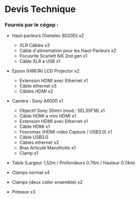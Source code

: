 # Devis Technique

### Fournis par le cégep :

* Haut-parleurs (Genelec 8020D) x2
  * XLR Câbles x3
  * Câble d'alimentation pour les Haut-Parleurs x2
  * Focusrite Scarlett 6i6 2nd gen x1
  * Câble XLR à USB x1

* Epson (H867A) LCD Projector x2
  * Extension HDMI avec Ethernet x1
  * Câble ethernet x3
  * Câbles HDMI x2

* Caméra : Sony A6000 x1
  * Objectif Sony 35mm (mod.: SEL35F18) x1
  * Câble HDMI a mini HDMI x1
  * Extension HDMI avec Ethernet x1
  * Câble HDMI x1
  * Foscomax (HDMI video Capture / USB3.0) x1
  * Câble USB3.0
  * Câbles ethernet x2
  * Bras Articulé Manofrotto x1
  * Clamp x1

* Table (Largeur 1,52m / Profondeurs 0.76m / Hauteur 0.74m)
* Clamps normal x4
* Clamps (deux coller ensemble) x2
* Poteaux x3

<!--
## Référence

* [Devis technique](https://tim-montmorency.com/582523-gestion/#/contenus/3_planification/50_devis_technique/)
-->
